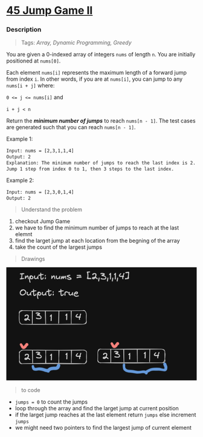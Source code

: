 # <a href="https://leetcode.com/problems/jump-game-ii/?envType=study-plan-v2&envId=top-interview-150">45 Jump Game II</a>

### Description

> Tags: *Array, Dynamic Programming, Greedy*

You are given a 0-indexed array of integers `nums` of length `n`. You are initially positioned at `nums[0]`.

Each element `nums[i]` represents the maximum length of a forward jump from index `i`. In other words, if you are at `nums[i]`, you can jump to any `nums[i + j]` where:

`0 <= j <= nums[i]` and

`i + j < n`

Return the ***minimum number of jumps*** to reach `nums[n - 1]`. The test cases are generated such that you can reach `nums[n - 1]`.

 

Example 1:
```
Input: nums = [2,3,1,1,4]
Output: 2
Explanation: The minimum number of jumps to reach the last index is 2. Jump 1 step from index 0 to 1, then 3 steps to the last index.
```
Example 2:
```
Input: nums = [2,3,0,1,4]
Output: 2
```


> Understand the problem

1. checkout Jump Game
1. we have to find the minimum number of jumps to reach at the last elemnt
1. find the larget jump at each location from the begning of the array
1. take the count of the largest jumps

> Drawings

<img src="assets/image.png" alt="img"/>

> to code
- `jumps = 0` to count the jumps
- loop through the array and find the larget jump at current position
- if the larget jump reaches at the last element return `jumps` else increment `jumps`
- we might need two pointers to find the largest jump of current element